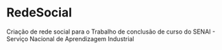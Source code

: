 # RedeSocial
Criação de rede social para o Trabalho de conclusão de curso do SENAI - Serviço Nacional de Aprendizagem Industrial
